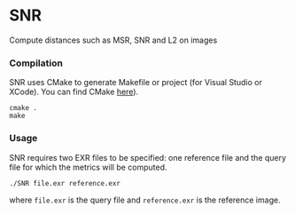 # SNR
Compute distances such as MSR, SNR and L2 on images

### Compilation

SNR uses CMake to generate Makefile or project (for Visual Studio or XCode). You can find CMake [here](http://cmake.org/)).

    cmake .
    make

### Usage

SNR requires two EXR files to be specified: one reference file and the query file for which the metrics will be computed.

    ./SNR file.exr reference.exr

where `file.exr` is the query file and `reference.exr` is the reference image.